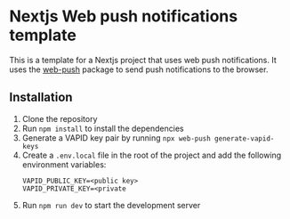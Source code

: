 # Nextjs Web push notifications template
This is a template for a Nextjs project that uses web push notifications. It uses the [web-push](https://www.npmjs.com/package/web-push) package to send push notifications to the browser.

## Installation
1. Clone the repository 
2. Run `npm install` to install the dependencies
3. Generate a VAPID key pair by running `npx web-push generate-vapid-keys`
4. Create a `.env.local` file in the root of the project and add the following environment variables:
    ```
    VAPID_PUBLIC_KEY=<public key>
    VAPID_PRIVATE_KEY=<private
    ```
5. Run `npm run dev` to start the development server
